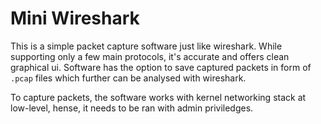 # Mini Wireshark
This is a simple packet capture software just like wireshark. While supporting only a few main protocols, it's accurate and offers clean graphical ui. Software has the option to save captured packets in form of `.pcap` files which further can be analysed with wireshark.

To capture packets, the software works with kernel networking stack at low-level, hense, it needs to be ran with admin priviledges.
